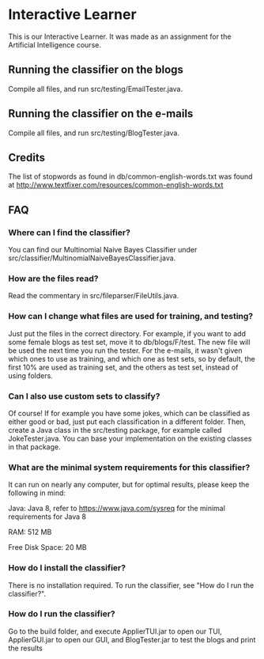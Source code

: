 # Interactive Learner
This is our Interactive Learner. It was made as an assignment for the Artificial Intelligence course. 

## Running the classifier on the blogs
Compile all files, and run src/testing/EmailTester.java.

## Running the classifier on the e-mails
Compile all files, and run src/testing/BlogTester.java.

## Credits
The list of stopwords as found in db/common-english-words.txt was found at http://www.textfixer.com/resources/common-english-words.txt

## FAQ

### Where can I find the classifier?
You can find our Multinomial Naive Bayes Classifier under src/classifier/MultinomialNaiveBayesClassifier.java.

### How are the files read?
Read the commentary in src/fileparser/FileUtils.java.

### How can I change what files are used for training, and testing?
Just put the files in the correct directory. For example, if you want to add some female blogs as test set, move it to db/blogs/F/test. The new file will be used the next time you run the tester. For the e-mails, it wasn't given which ones to use as training, and which one as test sets, so by default, the first 10% are used as training set, and the others as test set, instead of using folders.

### Can I also use custom sets to classify?
Of course! If for example you have some jokes, which can be classified as either good or bad, just put each classification in a different folder. Then, create a Java class in the src/testing package, for example called JokeTester.java. You can base your implementation on the existing classes in that package. 

### What are the minimal system requirements for this classifier?
It can run on nearly any computer, but for optimal results, please keep the following in mind:

Java: Java 8, refer to https://www.java.com/sysreq for the minimal requirements for Java 8

RAM: 512 MB

Free Disk Space: 20 MB

### How do I install the classifier?
There is no installation required. To run the classifier, see "How do I run the classifier?".

### How do I run the classifier?
Go to the build folder, and execute ApplierTUI.jar to open our TUI, ApplierGUI.jar to open our GUI, and BlogTester.jar to test the blogs and print the results
